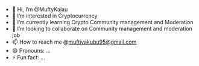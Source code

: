 - 👋 Hi, I’m @MuftyKalau
- 👀 I’m interested in Cryptocurrency 
- 🌱 I’m currently learning Crypto Community management and Moderation
- 💞️ I’m looking to collaborate on Community management and moderation job
- 📫 How to reach me @muftiyakubu95@gmail.com
- 😄 Pronouns: ...
- ⚡ Fun fact: ...

<!---
MuftyKalau/MuftyKalau is a ✨ special ✨ repository because its `README.md` (this file) appears on your GitHub profile.
You can click the Preview link to take a look at your changes.
--->
